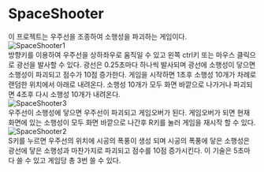 # SpaceShooter

이 프로젝트는 우주선을 조종하여 소행성을 파괴하는 게임이다.  
![SpaceShooter1](http://drive.google.com/uc?export=view&id=1eDr5MoxrhcLygod5Jj1C2PT9vU4VUDyy)  
방향키를 이용하여 우주선을 상하좌우로 움직일 수 있고 왼쪽 ctrl키 또는 마우스 클릭으로 광선을 발사할 수 있다.
광선은 0.25초마다 하나씩 발사되며 광선에 소행성이 닿으면 소행성이 파괴되고 점수가 10점 증가한다.
게임을 시작하면 1초후 소행성 10개가 차례로 랜덤한 위치에서 아래로 내려온다.
소행성 10개가 모두 화면 바깥으로 나가거나 파괴되면 4초후 다시 소행성 10개가 내려온다.  
![SpaceShooter3](http://drive.google.com/uc?export=view&id=1Huu77HfJdfFLlydeRY0HPlEPmU255fM3)  
우주선이 소행성에 닿으면 우주선이 파괴되고 게임오버가 된다.
게임오버가 되면 현재 화면에 있는 소행성이 모두 화면 바깥으로 나간후 R키를 눌러 게임을 재시작 할 수 있다.  
![SpaceShooter2](http://drive.google.com/uc?export=view&id=1Je8A-wjOtreqw7_DHJ8w8pS6kci8JGcV)  
S키를 누르면 우주선의 위치에 시공의 폭풍이 생성 되며 시공의 폭풍에 닿은 소행성은 광선에 닿은 소행성과 마찬가지로 파괴되고 점수를 10점 증가시킨다.
이 기술은 5초마다 쓸 수 있고 게임당 총 3번 쓸 수 있다.
